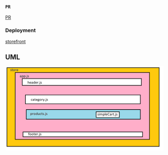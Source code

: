 ### `PR`

[PR](https://github.com/mohammed-khamees/storefront/pull/2)

### Deployment

[storefront](https://storefront-khamees.netlify.app/)

## UML

![UML](./uml.png)
